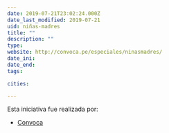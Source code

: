 ```yaml
---
date: 2019-07-21T23:02:24.000Z
date_last_modified: 2019-07-21
uid: niñas-madres
title: ""
description: ""
type: 
website: http://convoca.pe/especiales/ninasmadres/
date_ini: 
date_end: 
tags:

cities: 

---
```


Esta iniciativa fue realizada por:

- [Convoca](/i/convoca.html)
